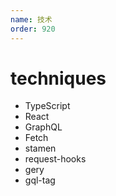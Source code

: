 ```yaml
---
name: 技术
order: 920
---
```


# techniques

* TypeScript
* React
* GraphQL
* Fetch
* stamen
* request-hooks
* gery
* gql-tag

